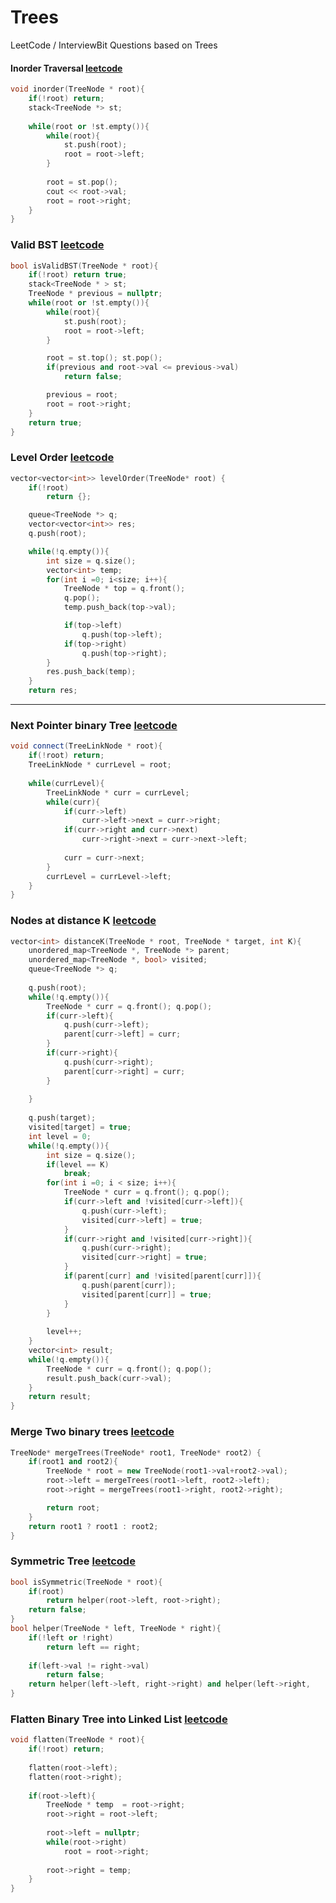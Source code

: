 # Trees

LeetCode / InterviewBit Questions based on Trees 

#### Inorder Traversal [leetcode](https://leetcode.com/problems/binary-tree-inorder-traversal/)
```cpp
void inorder(TreeNode * root){
	if(!root) return;
	stack<TreeNode *> st;
	
	while(root or !st.empty()){
		while(root){
			st.push(root);
			root = root->left;
		}
		
		root = st.pop();
		cout << root->val;
		root = root->right;
	}
}
```

### Valid BST [leetcode](https://leetcode.com/problems/validate-binary-search-tree/)
```cpp
bool isValidBST(TreeNode * root){
	if(!root) return true;
	stack<TreeNode * > st;
	TreeNode * previous = nullptr;
	while(root or !st.empty()){
		while(root){
			st.push(root);
			root = root->left;
		}

		root = st.top(); st.pop();
		if(previous and root->val <= previous->val)
			return false;

		previous = root;
		root = root->right;
	}
	return true;
}
```

### Level Order [leetcode](https://leetcode.com/problems/binary-tree-level-order-traversal/)
```cpp
vector<vector<int>> levelOrder(TreeNode* root) {
	if(!root)
		return {};

	queue<TreeNode *> q;
	vector<vector<int>> res;
	q.push(root);

	while(!q.empty()){
		int size = q.size();
		vector<int> temp;
		for(int i =0; i<size; i++){
			TreeNode * top = q.front();
			q.pop();
			temp.push_back(top->val);

			if(top->left)
				q.push(top->left);
			if(top->right)
				q.push(top->right);
		}
		res.push_back(temp);
	}
	return res;
```

---
###  Next Pointer binary Tree [leetcode](https://leetcode.com/problems/populating-next-right-pointers-in-each-node/)
```cpp
void connect(TreeLinkNode * root){
	if(!root) return;
	TreeLinkNode * currLevel = root;
	
	while(currLevel){
		TreeLinkNode * curr = currLevel;
		while(curr){
			if(curr->left)
				curr->left->next = curr->right;
			if(curr->right and curr->next)
				curr->right->next = curr->next->left;
			
			curr = curr->next;
		}
		currLevel = currLevel->left;
	}
}
```

### Nodes at distance K [leetcode](https://leetcode.com/problems/all-nodes-distance-k-in-binary-tree/)
```cpp
vector<int> distanceK(TreeNode * root, TreeNode * target, int K){
	unordered_map<TreeNode *, TreeNode *> parent;
	unordered_map<TreeNode *, bool> visited;
	queue<TreeNode *> q;
	
	q.push(root);
	while(!q.empty()){
		TreeNode * curr = q.front(); q.pop();
		if(curr->left){
			q.push(curr->left);
			parent[curr->left] = curr;
		}
		if(curr->right){
			q.push(curr->right);
			parent[curr->right] = curr;
		}
		
	}
	
	q.push(target);
	visited[target] = true;
	int level = 0;
	while(!q.empty()){
		int size = q.size();
		if(level == K)
			break;
		for(int i =0; i < size; i++){
			TreeNode * curr = q.front(); q.pop();
			if(curr->left and !visited[curr->left]){
				q.push(curr->left);
				visited[curr->left] = true;
			}
			if(curr->right and !visited[curr->right]){
				q.push(curr->right);
				visited[curr->right] = true;
			}
			if(parent[curr] and !visited[parent[curr]]){
				q.push(parent[curr]);
				visited[parent[curr]] = true;
			}
		}
		
		level++;
	}
	vector<int> result;
	while(!q.empty()){
		TreeNode * curr = q.front(); q.pop();
		result.push_back(curr->val);
	}
	return result;
}
```

### Merge Two binary trees [leetcode](https://leetcode.com/problems/merge-two-binary-trees/)
```cpp
TreeNode* mergeTrees(TreeNode* root1, TreeNode* root2) {
	if(root1 and root2){
		TreeNode * root = new TreeNode(root1->val+root2->val);
		root->left = mergeTrees(root1->left, root2->left);
		root->right = mergeTrees(root1->right, root2->right);

		return root;
	}
	return root1 ? root1 : root2;
}
```

### Symmetric Tree [leetcode](https://leetcode.com/problems/symmetric-tree/)
```cpp
bool isSymmetric(TreeNode * root){
	if(root)
		return helper(root->left, root->right);
	return false;
}
bool helper(TreeNode * left, TreeNode * right){
	if(!left or !right)
		return left == right;
	
	if(left->val != right->val)
		return false;	
	return helper(left->left, right->right) and helper(left->right, 	right->left);
}
```

### Flatten Binary Tree into Linked List [leetcode](https://leetcode.com/problems/flatten-binary-tree-to-linked-list/)
```cpp
void flatten(TreeNode * root){
	if(!root) return;
	
	flatten(root->left);
	flatten(root->right);
	
	if(root->left){
		TreeNode * temp  = root->right;
		root->right = root->left;
		
		root->left = nullptr;
		while(root->right)
			root = root->right;
		
		root->right = temp;
	}
}
```